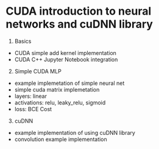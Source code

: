 # CUDA introduction to neural networks and cuDNN library

1. Basics
- CUDA simple add kernel implementation
- CUDA C++ Jupyter Notebook integration

2. Simple CUDA MLP
- example implemetation of simple neural net
- simple cuda matrix implemetation
- layers: linear
- activations: relu, leaky_relu, sigmoid
- loss: BCE Cost 

3. cuDNN
- example implementation of using cuDNN library
- convolution example implementation